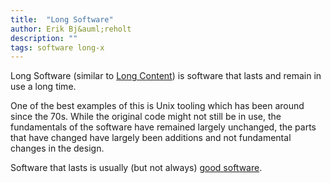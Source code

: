 ```yaml
---
title:  "Long Software"
author: Erik Bj&auml;reholt
description: ""
tags: software long-x
---
```


Long Software (similar to [Long Content](https://www.gwern.net/About#long-content)) is software that lasts and remain in use a long time.

One of the best examples of this is Unix tooling which has been around since the 70s. While the original code might not still be in use, the fundamentals of the software have remained largely unchanged, the parts that have changed have largely been additions and not fundamental changes in the design. 

Software that lasts is usually (but not always) [good software](/wiki/good-software).

